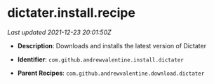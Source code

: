 # dictater.install.recipe

_Last updated 2021-12-23 20:01:50Z_

- **Description**: Downloads and installs the latest version of Dictater

- **Identifier**: `com.github.andrewvalentine.install.dictater`

- **Parent Recipes**: `com.github.andrewvalentine.download.dictater`
